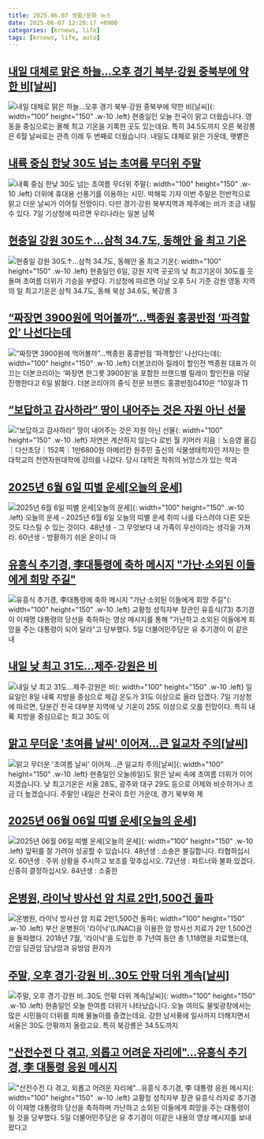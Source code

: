 ```yaml
---
title: 2025.06.07 생활/문화 뉴스
date: 2025-06-07 12:20:17 +0900
categories: [krnews, life]
tags: [krnews, life, auto]
---
```

## [내일 대체로 맑은 하늘...오후 경기 북부·강원 중북부에 약한 비[날씨]](https://n.news.naver.com/mnews/article/052/0002202569)

![내일 대체로 맑은 하늘...오후 경기 북부·강원 중북부에 약한 비[날씨]](https://mimgnews.pstatic.net/image/origin/052/2025/06/06/2202569.jpg?type=nf220_150){: width="100" height="150" .w-10 .left}
현충일인 오늘 전국이 맑고 더웠습니다. 영동을 중심으로는 올해 최고 기온을 기록한 곳도 있는데요. 특히 34.5도까지 오른 북강릉은 6월 날씨로는 관측 이래 두 번째로 더웠습니다. 내일도 대체로 맑은 가운데, 햇볕은

## [내륙 중심 한낮 30도 넘는 초여름 무더위 주말](https://n.news.naver.com/mnews/article/016/0002481537)

![내륙 중심 한낮 30도 넘는 초여름 무더위 주말](https://mimgnews.pstatic.net/image/origin/016/2025/06/07/2481537.jpg?type=nf220_150){: width="100" height="150" .w-10 .left}
더위에 휴대용 선풍기를 이용하는 시민. 박해묵 기자 이번 주말은 전반적으로 맑고 더운 날씨가 이어질 전망이다. 다만 경기·강원 북부지역과 제주에는 비가 조금 내릴 수 있다. 7일 기상청에 따르면 우리나라는 일본 남쪽

## [현충일 강원 30도↑…삼척 34.7도, 동해안 올 최고 기온](https://n.news.naver.com/mnews/article/421/0008299238)

![현충일 강원 30도↑…삼척 34.7도, 동해안 올 최고 기온](https://mimgnews.pstatic.net/image/origin/421/2025/06/06/8299238.jpg?type=nf220_150){: width="100" height="150" .w-10 .left}
현충일인 6일, 강원 지역 곳곳의 낮 최고기온이 30도를 웃돌며 초여름 더위가 기승을 부렸다. 기상청에 따르면 이날 오후 5시 기준 강원 영동 지역의 일 최고기온은 삼척 34.7도, 동해 북삼 34.6도, 북강릉 3

## [“짜장면 3900원에 먹어볼까”…백종원 홍콩반점 ‘파격할인’ 나선다는데](https://n.news.naver.com/mnews/article/009/0005504473)

![“짜장면 3900원에 먹어볼까”…백종원 홍콩반점 ‘파격할인’ 나선다는데](https://mimgnews.pstatic.net/image/origin/009/2025/06/06/5504473.jpg?type=nf220_150){: width="100" height="150" .w-10 .left}
더본코리아 릴레이 할인전 백종원 대표가 이끄는 더본코리아는 ‘짜장면 한그릇 3900원’을 포함한 브랜드별 릴레이 할인전을 이달 진행한다고 6일 밝혔다. 더본코리아의 중식 전문 브랜드 홍콩반점0410은 “10일과 11

## [“보답하고 감사하라” 땅이 내어주는 것은 자원 아닌 선물](https://n.news.naver.com/mnews/article/023/0003909704)

![“보답하고 감사하라” 땅이 내어주는 것은 자원 아닌 선물](https://mimgnews.pstatic.net/image/origin/023/2025/06/07/3909704.jpg?type=nf220_150){: width="100" height="150" .w-10 .left}
자연은 계산하지 않는다 로빈 월 키머러 지음｜노승영 옮김｜다산초당｜152쪽｜1만6800원 아메리칸 원주민 출신의 식물생태학자인 저자는 한 대학교의 천연자원대학에 강의를 나갔다. 당시 대학은 착취의 뉘앙스가 있는 학과

## [2025년 6월 6일 띠별 운세[오늘의 운세]](https://n.news.naver.com/mnews/article/018/0006032186)

![2025년 6월 6일 띠별 운세[오늘의 운세]](https://mimgnews.pstatic.net/image/origin/018/2025/06/06/6032186.jpg?type=nf220_150){: width="100" height="150" .w-10 .left}
오늘의 운세 - 2025년 6월 6일 오늘의 띠별 운세 쥐띠 나를 다스려야 다른 모든 것도 다스릴 수 있는 것이다. 48년생 - 그 무엇보다 내 가족이 우선이라는 생각을 가져라. 60년생 - 방황하기 쉬운 운이니 마

## [유흥식 추기경, 李대통령에 축하 메시지 "가난·소외된 이들에게 희망 주길"](https://n.news.naver.com/mnews/article/031/0000938245)

![유흥식 추기경, 李대통령에 축하 메시지 "가난·소외된 이들에게 희망 주길"](https://mimgnews.pstatic.net/image/origin/031/2025/06/06/938245.jpg?type=nf220_150){: width="100" height="150" .w-10 .left}
교황청 성직자부 장관인 유흥식(73) 추기경이 이재명 대통령의 당선을 축하하는 영상 메시지를 통해 "가난하고 소외된 이들에게 희망을 주는 대통령이 되어 달라"고 당부했다. 5일 더불어민주당은 유 추기경이 이 같은 내

## [내일 낮 최고 31도...제주·강원은 비](https://n.news.naver.com/mnews/article/023/0003909741)

![내일 낮 최고 31도...제주·강원은 비](https://mimgnews.pstatic.net/image/origin/023/2025/06/07/3909741.jpg?type=nf220_150){: width="100" height="150" .w-10 .left}
일요일인 8일 내륙 지방을 중심으로 체감 온도가 31도 이상으로 올라 덥겠다. 7일 기상청에 따르면, 당분간 전국 대부분 지역에 낮 기온이 25도 이상으로 오를 전망이다. 특히 내륙 지방을 중심으로는 최고 30도 이

## [맑고 무더운 '초여름 날씨' 이어져…큰 일교차 주의[날씨]](https://n.news.naver.com/mnews/article/437/0000443632)

![맑고 무더운 '초여름 날씨' 이어져…큰 일교차 주의[날씨]](https://mimgnews.pstatic.net/image/origin/437/2025/06/06/443632.jpg?type=nf220_150){: width="100" height="150" .w-10 .left}
현충일인 오늘(6일)도 맑은 날씨 속에 초여름 더위가 이어지겠습니다. 낮 최고기온은 서울 28도, 광주와 대구 29도 등으로 어제와 비슷하거나 조금 더 높겠습니다. 주말인 내일은 전국이 흐린 가운데, 경기 북부와 제

## [2025년 06월 06일 띠별 운세[오늘의 운세]](https://n.news.naver.com/mnews/article/030/0003319296)

![2025년 06월 06일 띠별 운세[오늘의 운세]](https://mimgnews.pstatic.net/image/origin/030/2025/06/06/3319296.jpg?type=nf220_150){: width="100" height="150" .w-10 .left}
앞뒤를 잘 가려야 성공할 수 있습니다. 48년생 : 소송은 불길합니다. 타협하십시오. 60년생 : 주위 상황을 주시하고 보조를 맞추십시오. 72년생 : 파트너와 불화 있겠다. 신중히 결정하십시오. 84년생 : 소중한

## [온병원, 라이낙 방사선 암 치료 2만1,500건 돌파](https://n.news.naver.com/mnews/article/296/0000090150)

![온병원, 라이낙 방사선 암 치료 2만1,500건 돌파](https://mimgnews.pstatic.net/image/origin/296/2025/06/06/90150.jpg?type=nf220_150){: width="100" height="150" .w-10 .left}
부산 온병원이 '라이낙'(LINAC)을 이용한 암 방사선 치료가 2만 1,500건을 돌파했다. 2018년 7월, '라이낙'을 도입한 후 7년여 동안 총 1,118명을 치료했는데, 간암 담관암 담낭암과 유방암 환자가

## [주말, 오후 경기·강원 비‥30도 안팎 더위 계속[날씨]](https://n.news.naver.com/mnews/article/214/0001428777)

![주말, 오후 경기·강원 비‥30도 안팎 더위 계속[날씨]](https://mimgnews.pstatic.net/image/origin/214/2025/06/06/1428777.jpg?type=nf220_150){: width="100" height="150" .w-10 .left}
현충일인 오늘 한여름 더위가 나타났습니다. 오늘 여의도 물빛광장에서는 많은 시민들이 더위를 피해 물놀이를 즐겼는데요. 강한 남서풍에 일사까지 더해지면서 서울은 30도 안팎까지 올랐고요. 특히 북강릉은 34.5도까지

## ["산전수전 다 겪고, 외롭고 어려운 자리에"…유흥식 추기경, 李 대통령 응원 메시지](https://n.news.naver.com/mnews/article/277/0005603893)

!["산전수전 다 겪고, 외롭고 어려운 자리에"…유흥식 추기경, 李 대통령 응원 메시지](https://mimgnews.pstatic.net/image/origin/277/2025/06/06/5603893.jpg?type=nf220_150){: width="100" height="150" .w-10 .left}
교황청 성직자부 장관 유흥식 라자로 추기경이 이재명 대통령의 당선을 축하하며 가난하고 소외된 이들에게 희망을 주는 대통령이 될 것을 당부했다. 5일 더불어민주당은 유 추기경이 이같은 내용의 영상 메시지를 보내왔다고

